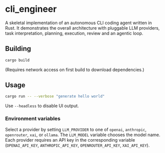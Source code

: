 # cli_engineer

A skeletal implementation of an autonomous CLI coding agent written in Rust. It demonstrates the overall architecture with pluggable LLM providers, task interpretation, planning, execution, review and an agentic loop.

## Building

```bash
cargo build
```

(Requires network access on first build to download dependencies.)

## Usage

```bash
cargo run -- --verbose "generate hello world"
```

Use `--headless` to disable UI output.

### Environment variables

Select a provider by setting `LLM_PROVIDER` to one of `openai`, `anthropic`, `openrouter`, `xai`, or `ollama`. The `LLM_MODEL` variable chooses the model name. Each provider requires an API key in the corresponding variable (`OPENAI_API_KEY`, `ANTHROPIC_API_KEY`, `OPENROUTER_API_KEY`, `XAI_API_KEY`).
